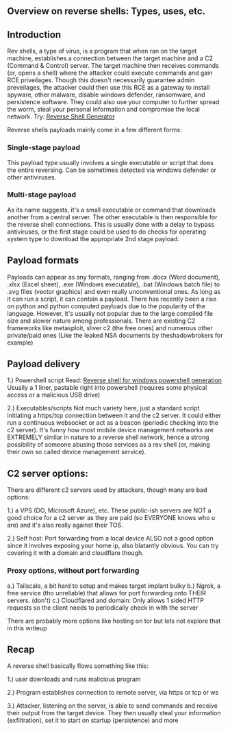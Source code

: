 ## Overview on reverse shells: Types, uses, etc.

## Introduction
Rev shells, a type of virus, is a program that when ran on the target machine, establishes a connection between the target machine and a C2 (Command & Control) server. The target machine then receives commands (or, opens a shell) where the attacker could execute commands and gain RCE priveilages. Though this doesn't necessarily guarantee admin preveilages, the attacker could then use this RCE as a gateway to install spyware, other malware, disable windows defender, ransomware, and persistence software. They could also use your computer to further spread the worm, steal your personal information and compromise the local network.
Try: [Reverse Shell Generator](https://www.revshells.com/)

Reverse shells payloads mainly come in a few different forms:
### Single-stage payload
This payload type usually involves a single executable or script that does the entire reversing. Can be sometimes detected via windows defender or other antiviruses. 

### Multi-stage payload
As its name suggests, it's a small executable or command that downloads another from a central server. The other executable is then responsible for the reverse shell connections. This is usually done with a delay to bypass antiviruses, or the first stage could be used to do checks for operating system type to download the appropriate 2nd stage payload.

## Payload formats

Payloads can appear as any formats, ranging from .docx (Word document), .xlsx (Excel sheet), .exe (Windows executable), .bat (Windows batch file) to .svg files (vector graphics) and even really unconventional ones. As long as it can run a script, it can contain a payload. There has recently been a rise on python and python computed payloads due to the popularity of the language. However, it's usually not popular due to the large compiled file size and slower nature among professionals.
There are existing C2 frameworks like metasploit, sliver c2 (the free ones) and numerous other private/paid ones (Like the leaked NSA documents by theshadowbrokers for example)

## Payload delivery
1.) Powershell script 
Read: [Reverse shell for windows powershell generation](https://github.com/Agisthemantobeat/Reverse-Shell-From-Word-Document)
Usually a 1 liner, pastable right into powershell (requires some physical access or a malicious USB drive)

2.) Executables/scripts
Not much variety here, just a standard script initiating a https/tcp connection between it and the c2 server. It could either run a continuous websocket or act as a beacon (periodic checking into the c2 server).
It's funny how most mobile device management networks are EXTREMELY similar in nature to a reverse shell network, hence a strong possibility of someone abusing those services as a rev shell (or, making their own so called device management service).


## C2 server options:
There are different c2 servers used by attackers, though many are bad options:

1.) a VPS (DO, Microsoft Azure), etc.
These public-ish servers are NOT a good choice for a c2 server as they are paid (so EVERYONE knows who u are) and it's also really against their TOS. 

2.) Self host: Port forwarding from a local device
ALSO not a good option since it involves exposing your home ip, also blatantly obvious. You can try covering it with a domain and cloudflare though. 
### Proxy options, without port forwarding
a.) Tailscale, a bit hard to setup and makes target implant bulky
b.) Ngrok, a free service (tho unreliable) that allows for port forwarding onto THEIR servers. (don't)
c.) Cloudflared and domain: Only allows 1 sided HTTP requests so the client needs to periodically check in with the server

There are probably more options like hosting on tor but lets not explore that in this writeup

## Recap

A reverse shell basically flows something like this:

1.) user downloads and runs malicious program

2.) Program establishes connection to remote server, via https or tcp or ws

3.) Attacker, listening on the server, is able to send commands and receive their output from the target device. They then usually steal your information (exfiltration), set it to start on startup (persistence) and more

